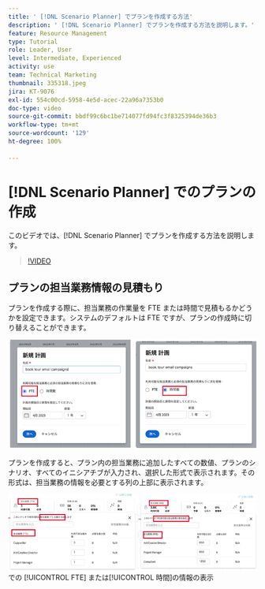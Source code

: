 ```yaml
---
title: ' [!DNL Scenario Planner] でプランを作成する方法'
description: ' [!DNL Scenario Planner] でプランを作成する方法を説明します。'
feature: Resource Management
type: Tutorial
role: Leader, User
level: Intermediate, Experienced
activity: use
team: Technical Marketing
thumbnail: 335318.jpeg
jira: KT-9076
exl-id: 554c00cd-5958-4e5d-acec-22a96a7353b0
doc-type: video
source-git-commit: bbdf99c6bc1be714077fd94fc3f8325394de36b3
workflow-type: tm+mt
source-wordcount: '129'
ht-degree: 100%

---
```


# [!DNL Scenario Planner] でのプランの作成

このビデオでは、[!DNL Scenario Planner] でプランを作成する方法を説明します。

>[!VIDEO](https://video.tv.adobe.com/v/3412632/?quality=12&learn=on&enablevpops=1&captions=jpn)

## プランの担当業務情報の見積もり

プランを作成する際に、担当業務の作業量を FTE または時間で見積もるかどうかを設定できます。システムのデフォルトは FTE ですが、プランの作成時に切り替えることができます。

![[!UICONTROL 新規プラン]ウィンドウでの [!UICONTROL FTE] または[!UICONTROL 時間]の選択](assets/scenario-planner-1.png)

プランを作成すると、プラン内の担当業務に追加したすべての数値、プランのシナリオ、すべてのイニシアチブが入力され、選択した形式で表示されます。その形式は、担当業務の情報を必要とする列の上部に表示されます。

![[!DNL Scenario Planner]](assets/scenario-planner-2.png) での [!UICONTROL FTE] または[!UICONTROL 時間]の情報の表示
